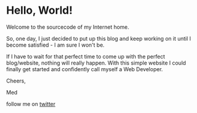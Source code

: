 # Hello, World!

Welcome to the sourcecode of my Internet home.

So, one day, I just decided to put up this blog and keep working on it until I become satisfied - I am sure I won't be.

If I have to wait for that perfect time to come up with the perfect blog/website, nothing will really happen. With this simple website I could finally get started and confidently call myself a Web Developer.


Cheers,

Med

follow me on [twitter](https://twitter.com/ramidem)
